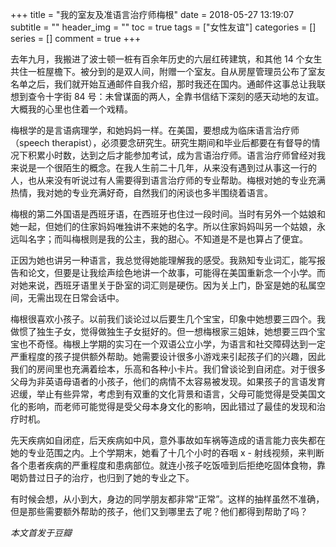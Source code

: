 +++
title = "我的室友及准语言治疗师梅根"
date = 2018-05-27 13:19:07
subtitle = ""
header_img = ""
toc = true
tags = ["女性友谊"]
categories = []
series = []
comment = true
+++

去年九月，我搬进了波士顿一桩有百余年历史的六层红砖建筑，和其他 14 个女生共住一桩屋檐下。被分到的是双人间，附赠一个室友。自从房屋管理员公布了室友名单之后，我们就开始互通邮件自我介绍，那时我还在国内。通邮件这事总让我联想到查令十字街 84 号：未曾谋面的两人，全靠书信结下深刻的感天动地的友谊。大概我的心里也住着一个戏精。

梅根学的是言语病理学，和她妈妈一样。在美国，要想成为临床语言治疗师（speech therapist），必须要念研究生。研究生期间和毕业后都要在有督导的情况下积累小时数，达到之后才能参加考试，成为言语治疗师。语言治疗师曾经对我来说是一个很陌生的概念。在我人生前二十几年，从来没有遇到过从事这一行的人，也从来没有听说过有人需要得到语言治疗师的专业帮助。梅根对她的专业充满热情，我对她的专业充满好奇，自然我们的闲谈也多半围绕着语言。

梅根的第二外国语是西班牙语，在西班牙也住过一段时间。当时有另外一个姑娘和她一起，但她们的住家妈妈唯独讲不来她的名字。所以住家妈妈叫另一个姑娘，永远叫名字；而叫梅根则是我的公主，我的甜心。不知道是不是也算占了便宜。

正因为她也讲另一种语言，我总觉得她能理解我的感受。我熟知专业词汇，能写报告和论文，但要是让我绘声绘色地讲一个故事，可能得在美国重新念一个小学。而对她来说，西班牙语里关于卧室的词汇则是硬伤。因为关上门，卧室是她的私属空间，无需出现在日常会话中。

梅根很喜欢小孩子。以前我们谈论过以后要生几个宝宝，印象中她想要三四个。我做惯了独生子女，觉得做独生子女挺好的。但一想梅根家三姐妹，她想要三四个宝宝也不奇怪。梅根上学期的实习在一个双语公立小学，为语言和社交障碍达到一定严重程度的孩子提供额外帮助。她需要设计很多小游戏来引起孩子们的兴趣，因此我们的房间里也充满着绘本，乐高和各种小卡片。我们曾谈论到自闭症。对于很多父母为非英语母语者的小孩子，他们的病情不太容易被发现。如果孩子的言语发育迟缓，举止有些异常，考虑到有双重的文化背景和语言，父母可能觉得是受美国文化的影响，而老师可能觉得是受父母本身文化的影响，因此错过了最佳的发现和治疗时机。

先天疾病如自闭症，后天疾病如中风，意外事故如车祸等造成的语言能力丧失都在她的专业范围之内。上个学期末，她看了十几个小时的吞咽 x - 射线视频，来判断各个患者疾病的严重程度和患病部位。就连小孩子吃饭噎到后拒绝吃固体食物，靠喝奶昔过日子的治疗，也归到了她的专业之下。

有时候会想，从小到大，身边的同学朋友都非常“正常”。这样的抽样虽然不准确，但是那些需要额外帮助的孩子，他们又到哪里去了呢？他们都得到帮助了吗？

_本文首发于豆瓣_
